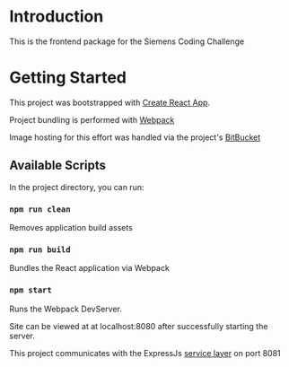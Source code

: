 # Introduction

This is the frontend package for the Siemens Coding Challenge

# Getting Started

This project was bootstrapped with [Create React App](https://github.com/facebook/create-react-app).

Project bundling is performed with [Webpack](https://webpack.js.org/)

Image hosting for this effort was handled via the project's [BitBucket](https://bitbucket.org/siemens-disw-dp/software-development-engineer-code-project/src/master/images/)

## Available Scripts

In the project directory, you can run:

### `npm run clean`

Removes application build assets

### `npm run build`

Bundles the React application via Webpack

### `npm start`

Runs the Webpack DevServer.

Site can be viewed at at localhost:8080 after successfully starting the server.

This project communicates with the ExpressJs [service layer]() on port 8081
